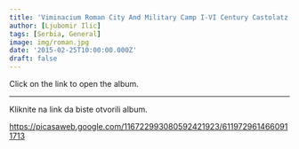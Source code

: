 ```yaml
---
title: 'Viminacium Roman City And Military Camp I-VI Century Castolatz Serbia'
author: [Ljubomir Ilic]
tags: [Serbia, General]
image: img/roman.jpg
date: '2015-02-25T10:00:00.000Z'
draft: false
---
```


Click on the link to open the album.

------

Kliknite na link da biste otvorili album.

https://picasaweb.google.com/116722993080592421923/6119729614660911713
